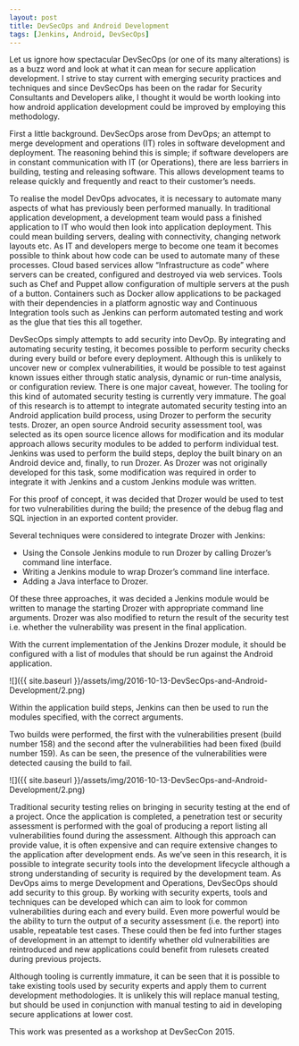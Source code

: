```yaml
---
layout: post
title: DevSecOps and Android Development
tags: [Jenkins, Android, DevSecOps]
---
```


Let us ignore how spectacular DevSecOps (or one of its many alterations) is as a buzz word and look at what it can mean for secure application development. I strive to stay current with emerging security practices and techniques and since DevSecOps has been on the radar for Security Consultants and Developers alike, I thought it would be worth looking into how android application development could be improved by employing this methodology.

First a little background. DevSecOps arose from DevOps; an attempt to merge development and operations (IT) roles in software development and deployment. The reasoning behind this is simple; if software developers are in constant communication with IT (or Operations), there are less barriers in building, testing and releasing software. This allows development teams to release quickly and frequently and react to their customer’s needs.
 
To realise the model DevOps advocates, it is necessary to automate many aspects of what has previously been performed manually. In traditional application development, a development team would pass a finished application to IT who would then look into application deployment. This could mean building servers, dealing with connectivity, changing network layouts etc. As IT and developers merge to become one team it becomes possible to think about how code can be used to automate many of these processes. Cloud based services allow “Infrastructure as code” where servers can be created, configured and destroyed via web services. Tools such as Chef and Puppet allow configuration of multiple servers at the push of a button. Containers such as Docker allow applications to be packaged with their dependencies in a platform agnostic way and Continuous Integration tools such as Jenkins can perform automated testing and work as the glue that ties this all together.

DevSecOps simply attempts to add security into DevOp. By integrating and automating security testing, it becomes possible to perform security checks during every build or before every deployment. Although this is unlikely to uncover new or complex vulnerabilities, it would be possible to test against known issues either through static analysis, dynamic or run-time analysis, or configuration review. There is one major caveat, however. The tooling for this kind of automated security testing is currently very immature. The goal of this research is to attempt to integrate automated security testing into an Android application build process, using Drozer to perform the security tests. Drozer, an open source Android security assessment tool, was selected as its open source licence allows for modification and its modular approach allows security modules to be added to perform individual test. Jenkins was used to perform the build steps, deploy the built binary on an Android device and, finally, to run Drozer. As Drozer was not originally developed for this task, some modification was required in order to integrate it with Jenkins and a custom Jenkins module was written.

For this proof of concept, it was decided that Drozer would be used to test for two vulnerabilities during the build; the presence of the debug flag and SQL injection in an exported content provider.


Several techniques were considered to integrate Drozer with Jenkins:

- Using the Console Jenkins module to run Drozer by calling Drozer’s command line interface. 
- Writing a Jenkins module to wrap Drozer’s command line interface. 
- Adding a Java interface to Drozer. 

Of these three approaches, it was decided a Jenkins module would be written to manage the starting Drozer with appropriate command line arguments. Drozer was also modified to return the result of the security test i.e. whether the vulnerability was present in the final application.

With the current implementation of the Jenkins Drozer module, it should be configured with a list of modules that should be run against the Android application.

![]({{ site.baseurl }}/assets/img/2016-10-13-DevSecOps-and-Android-Development/2.png)

Within the application build steps, Jenkins can then be used to run the modules specified, with the correct arguments.

Two builds were performed, the first with the vulnerabilities present (build number 158) and the second after the vulnerabilities had been fixed (build number 159). As can be seen, the presence of the vulnerabilities were detected causing the build to fail.

![]({{ site.baseurl }}/assets/img/2016-10-13-DevSecOps-and-Android-Development/2.png)

Traditional security testing relies on bringing in security testing at the end of a project. Once the application is completed, a penetration test or security assessment is performed with the goal of producing a report listing all vulnerabilities found during the assessment. Although this approach can provide value, it is often expensive and can require extensive changes to the application after development ends. As we’ve seen in this research, it is possible to integrate security tools into the development lifecycle although a strong understanding of security is required by the development team. As DevOps aims to merge Development and Operations, DevSecOps should add security to this group. By working with security experts, tools and techniques can be developed which can aim to look for common vulnerabilities during each and every build. Even more powerful would be the ability to turn the output of a security assessment (i.e. the report) into usable, repeatable test cases. These could then be fed into further stages of development in an attempt to identify whether old vulnerabilities are reintroduced and new applications could benefit from rulesets created during previous projects.

Although tooling is currently immature, it can be seen that it is possible to take existing tools used by security experts and apply them to current development methodologies. It is unlikely this will replace manual testing, but should be used in conjunction with manual testing to aid in developing secure applications at lower cost.
 
This work was presented as a workshop at DevSecCon 2015.
